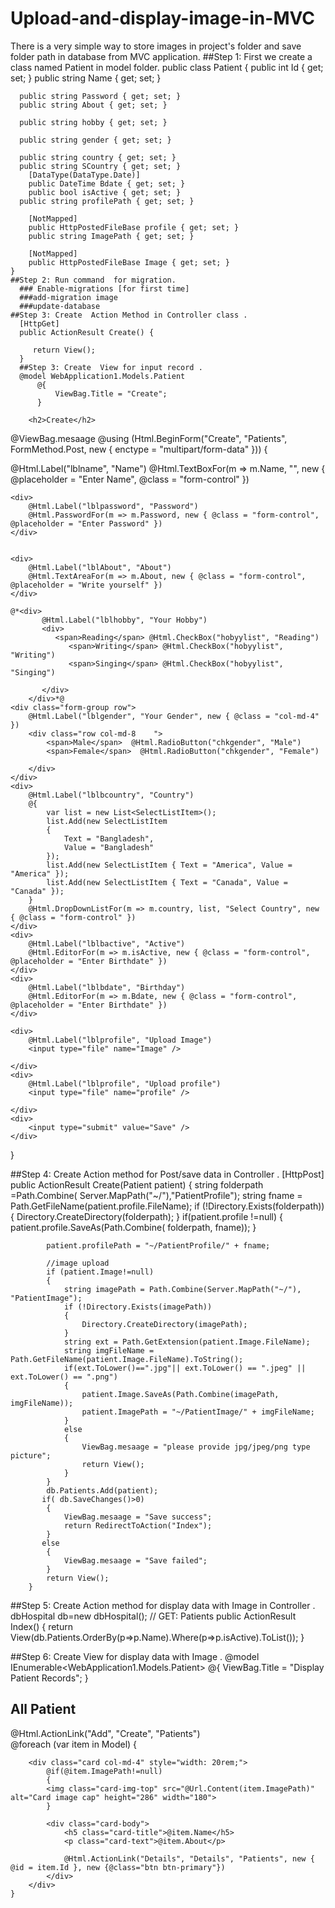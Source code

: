 # Upload-and-display-image-in-MVC
There is a very simple way to store images in project's folder and save folder path in database from MVC application.
##Step 1: First we create a class named Patient in model folder.
 public class Patient
   {
        public int Id { get; set; }
      public string Name
      {
         get; set;
      }

      public string Password { get; set; }
      public string About { get; set; }

      public string hobby { get; set; }

      public string gender { get; set; }

      public string country { get; set; }
      public string SCountry { get; set; }
        [DataType(DataType.Date)]
        public DateTime Bdate { get; set; }
        public bool isActive { get; set; }
      public string profilePath { get; set; }

        [NotMapped]
        public HttpPostedFileBase profile { get; set; }
        public string ImagePath { get; set; }

        [NotMapped]
        public HttpPostedFileBase Image { get; set; }
    }
    ##Step 2: Run command  for migration.
      ### Enable-migrations [for first time]
      ###add-migration image
      ###update-database
    ##Step 3: Create  Action Method in Controller class .
      [HttpGet]
      public ActionResult Create() {

         return View();
      }
      ##Step 3: Create  View for input record .
      @model WebApplication1.Models.Patient
          @{
              ViewBag.Title = "Create";
          }

        <h2>Create</h2>
@ViewBag.mesaage
@using (Html.BeginForm("Create", "Patients", FormMethod.Post, new { enctype = "multipart/form-data" }))
{
    <div>
        @Html.Label("lblname", "Name")
        @Html.TextBoxFor(m => m.Name, "", new { @placeholder = "Enter Name", @class = "form-control" })
    </div>

    <div>
        @Html.Label("lblpassword", "Password")
        @Html.PasswordFor(m => m.Password, new { @class = "form-control", @placeholder = "Enter Password" })
    </div>


    <div>
        @Html.Label("lblAbout", "About")
        @Html.TextAreaFor(m => m.About, new { @class = "form-control", @placeholder = "Write yourself" })
    </div>

    @*<div>
           @Html.Label("lblhobby", "Your Hobby")
           <div>
              <span>Reading</span> @Html.CheckBox("hobyylist", "Reading")
                 <span>Writing</span> @Html.CheckBox("hobyylist", "Writing")
                 <span>Singing</span> @Html.CheckBox("hobyylist", "Singing")

           </div>
        </div>*@
    <div class="form-group row">
        @Html.Label("lblgender", "Your Gender", new { @class = "col-md-4" })
        <div class="row col-md-8    ">
            <span>Male</span>  @Html.RadioButton("chkgender", "Male")
            <span>Female</span>  @Html.RadioButton("chkgender", "Female")

        </div>
    </div>
    <div>
        @Html.Label("lblbcountry", "Country")
        @{
            var list = new List<SelectListItem>();
            list.Add(new SelectListItem
            {
                Text = "Bangladesh",
                Value = "Bangladesh"
            });
            list.Add(new SelectListItem { Text = "America", Value = "America" });
            list.Add(new SelectListItem { Text = "Canada", Value = "Canada" });
        }
        @Html.DropDownListFor(m => m.country, list, "Select Country", new { @class = "form-control" })
    </div>
    <div>
        @Html.Label("lblbactive", "Active")
        @Html.EditorFor(m => m.isActive, new { @class = "form-control", @placeholder = "Enter Birthdate" })
    </div>
    <div>
        @Html.Label("lblbdate", "Birthday")
        @Html.EditorFor(m => m.Bdate, new { @class = "form-control", @placeholder = "Enter Birthdate" })
    </div>

    <div>
        @Html.Label("lblprofile", "Upload Image")
        <input type="file" name="Image" />

    </div>
    <div>
        @Html.Label("lblprofile", "Upload profile")
        <input type="file" name="profile" />

    </div>
    <div>
        <input type="submit" value="Save" />
    </div>
}

 ##Step 4: Create  Action method for Post/save data in Controller .
   [HttpPost]
        public ActionResult Create(Patient patient)
        {
            string folderpath =Path.Combine( Server.MapPath("~/"),"PatientProfile");
            string fname = Path.GetFileName(patient.profile.FileName);
            if (!Directory.Exists(folderpath))
            {
                Directory.CreateDirectory(folderpath);
            }
            if(patient.profile !=null)
            {
                patient.profile.SaveAs(Path.Combine( folderpath, fname));
            }

            patient.profilePath = "~/PatientProfile/" + fname;

            //image upload
            if (patient.Image!=null)
            {
                string imagePath = Path.Combine(Server.MapPath("~/"), "PatientImage");
                if (!Directory.Exists(imagePath))
                {
                    Directory.CreateDirectory(imagePath);
                }
                string ext = Path.GetExtension(patient.Image.FileName);
                string imgFileName = Path.GetFileName(patient.Image.FileName).ToString();
                if(ext.ToLower()==".jpg"|| ext.ToLower() == ".jpeg" || ext.ToLower() == ".png")
                {
                    patient.Image.SaveAs(Path.Combine(imagePath, imgFileName));
                    patient.ImagePath = "~/PatientImage/" + imgFileName;
                }
                else
                {
                    ViewBag.mesaage = "please provide jpg/jpeg/png type picture";
                    return View();
                }
            }
            db.Patients.Add(patient);
           if( db.SaveChanges()>0)
            {
                ViewBag.mesaage = "Save success";
                return RedirectToAction("Index");
            }
           else
            {
                ViewBag.mesaage = "Save failed";
            }
            return View();
        }

 ##Step 5: Create  Action method for display data with Image in Controller .
   dbHospital db=new dbHospital();
        // GET: Patients
        public ActionResult Index()
        {
            return View(db.Patients.OrderBy(p=>p.Name).Where(p=>p.isActive).ToList());
        }
        
 ##Step 6: Create  View for display data with Image  .
      @model IEnumerable<WebApplication1.Models.Patient>
@{
    ViewBag.Title = "Display Patient Records";
}

<h2>All Patient</h2>
@Html.ActionLink("Add", "Create", "Patients")
<div class="row">
    @foreach (var item in Model)
    {

        <div class="card col-md-4" style="width: 20rem;">
            @if(@item.ImagePath!=null)
            {
            <img class="card-img-top" src="@Url.Content(item.ImagePath)" alt="Card image cap" height="286" width="180">
            }
            
            <div class="card-body">
                <h5 class="card-title">@item.Name</h5>
                <p class="card-text">@item.About</p>
                
                @Html.ActionLink("Details", "Details", "Patients", new { @id = item.Id }, new {@class="btn btn-primary"})
            </div>
        </div>
    }
</div>



    
      
